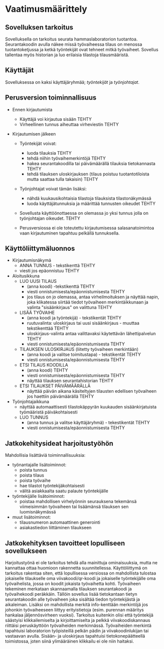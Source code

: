 # Vaatimusmäärittely

## Sovelluksen tarkoitus

Sovelluksella on tarkoitus seurata hammaslaboratorion tuotantoa. Seurantakoodin avulla näkee missä työvaiheessa tilaus on menossa tuotantoketjussa ja ketkä työntekijät ovat tehneet mitkä työvaiheet. Sovellus tallentaa myös historian ja luo erilaisia tilastoja tilausmääristä.

## Käyttäjät

Sovelluksessa on kaksi käyttäjäryhmää; *työntekijät* ja *työnjohtajat*. 

## Perusversion toiminnallisuus

- Ennen kirjautumista
  - Käyttäjä voi kirjautua sisään TEHTY
  - Virheellinen tunnus aiheuttaa virheviestin TEHTY

- Kirjautumisen jälkeen

  - Työntekijät voivat:
    - luoda tilauksia TEHTY
    - tehdä niihin työvaihemerkintöjä TEHTY
    - hakea seurantakoodilla tai päivämäärällä tilauksia tietokannasta TEHTY
    - tehdä tilauksen uloskirjauksen (tilaus poistuu tuotantotiloista mutta saattaa tulla takaisin) TEHTY

  - Työnjohtajat voivat tämän lisäksi:
    - nähdä kuukausikohtaisia tilastoja tilauksista tilastonäkymässä
    - luoda käyttäjätunnuksia ja määrittää tunnusten oikeudet TEHTY
  
  - Sovellusta käyttöönottaessa on olemassa jo yksi tunnus jolla on työnjohtajan oikeudet. TEHTY
  
  - Perusversiossa ei ole toteutettu kirjautumisessa salasanatoimintoa vaan kirjautuminen tapahtuu pelkällä tunnuksella.

## Käyttöliittymäluonnos

- Kirjautumisnäkymä
  - ANNA TUNNUS - tekstikenttä TEHTY
  - viesti jos epäonnistuu TEHTY
- Aloitusikkuna
  - LUO UUSI TILAUS
    - (anna koodi) -tekstikenttä TEHTY
    - viesti onnistumisesta/epäonnistumisesta TEHTY
    - jos tilaus on jo olemassa, antaa virheilmoituksen ja näyttää napin, joka klikatessa siirtää tiedot työvaiheen merkintäikkunaan ja valinta "sisäänkirjaus" on valittuna TEHTY
  - LISÄÄ TYÖVAIHE
    - (anna koodi ja työntekijä) - tekstikentät TEHTY
    - ruutuvalinta: uloskirjaus tai uusi sisäänkirjaus - muuttaa tekstikenttää TEHTY
    - uloskirjaus-valinta antaa valittavaksi käytettävän lähettipalvelun TEHTY
    - viesti onnistumisesta/epäonnistumisesta TEHTY
  - TILAUKSEN ULOSKIRJAUS (liitetty työvaiheen merkintään)
    - (anna koodi ja valitse toimitustapa) - tekstikentät TEHTY
    - viesti onnistumisesta/epäonnistumisesta TEHTY
  - ETSI TILAUS KOODILLA
    - (anna koodi) TEHTY
    - viesti onnistumisesta/epäonnistumisesta TEHTY
    - näyttää tilauksen seurantahistorian TEHTY
  - ETSI TILAUKSET PÄIVÄMÄÄRÄLLÄ
    - näyttää päivän aikana käsiteltyjen tilausten edellisen työvaiheen jos haettiin päivämäärällä TEHTY
- Työnjohtajaikkuna
  - näyttää automaattisesti tilastokäppyrän kuukauden sisäänkirjatuista työmääristä päiväkohtaisesti
  - LUO TUNNUS
    - (anna tunnus ja valitse käyttäjäryhmä) - tekestikentät TEHTY
    - viesti onnistumisesta/epäonnistumisesta TEHTY
    
    
## Jatkokehitysideat harjoitustyöhön

Mahdollisia lisättäviä toiminnallisuuksia:
  - työnantajalle lisätoiminnot:
    - poista tunnus
    - poista tilaus
    - poista työvaihe
    - hae tilastot työntekijäkohtaisesti
    - välitä asiakkaalta saatu palaute työntekijälle
  - työntekijälle lisätoiminnot:
    - poistaa mahdollisen virhelyönnin seurauksena tekemänsä viimeisimmän työvaiheen tai lisäämänsä tilauksen sen luomisnäkymässä
  - muut lisätoiminnot:
  	- tilausnumeron automaattinen generointi
  	- asiakastiedon liittäminen tilaukseen
    

## Jatkokehityksen tavoitteet lopulliseen sovellukseen

Harjoitustyönä ei ole tarkoitus tehdä alla mainittuja ominaisuuksia, mutta ne kannattaa ottaa huomioon rakennetta suunnitellessa.
Käyttöliittymä on tarkoitus rakentaa siten, että lopullisessa versiossa on mahdollista tulostaa jokaiselle tilaukselle oma viivakoodi/qr-koodi ja jokaiselle työntekijälle oma työvaihelista, jossa on koodit jokaista työvaihetta kohti. Työvaiheen tekeminen merkataan skannaamalla tilauksen seurantakoodi ja työvaihekoodi peräkkäin. Tällöin sovellus lisää tietokantaan tietyn seurantakoodin alle työvaiheen joka sisältää tiedon työntekijästä ja aikaleiman. Lisäksi on mahdollista merkitä info-kenttään merkintöjä jos johonkin työvaiheeseen liittyy erityistietoja (esim. purennan määritys hankalaa jäljennösvirheen vuoksi). Tarkoitus kuitenkin olisi että työntekijä säästyisi klikkailemiselta ja kirjoittamiselta ja pelkkä viivakoodiskannaus riittäisi peruskäyttöön työvaiheiden merkinnässä. Työvaiheiden merkintä tapahtuisi laboratorion työpisteillä pelkän pädin ja viivakoodinlukijan tai vastaavan avulla.
Sisään- ja uloskirjaus tapahtuisi tietokonepäätteellä toimistossa, joten siinä ylimääräinen klikkailu ei ole niin haitaksi.


